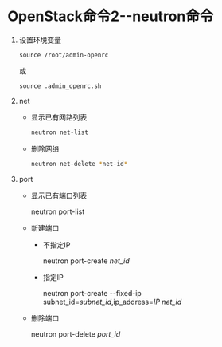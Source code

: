 # OpenStack命令2--neutron命令

1. 设置环境变量

   ```shell
   source /root/admin-openrc
   ```

   或

   ```shell
   source .admin_openrc.sh
   ```

2. net

   + 显示已有网路列表

     ```bash
     neutron net-list
     ```

   + 删除网络

     ```bash
     neutron net-delete *net-id*
     ```

3. port

   + 显示已有端口列表

     neutron port-list

   + 新建端口

     + 不指定IP

       neutron port-create *net_id*

     + 指定IP

       neutron port-create --fixed-ip subnet_id=*subnet_id*,ip_address=*IP* *net_id*

   + 删除端口

     neutron port-delete *port_id*


